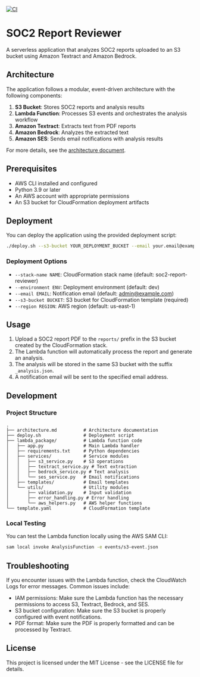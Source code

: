 [![CI](https://github.com/ajy0127/soc2_report_reviewer/actions/workflows/ci.yml/badge.svg)](https://github.com/ajy0127/soc2_report_reviewer/actions/workflows/ci.yml)

# SOC2 Report Reviewer

A serverless application that analyzes SOC2 reports uploaded to an S3 bucket using Amazon Textract and Amazon Bedrock.

## Architecture

The application follows a modular, event-driven architecture with the following components:

1. **S3 Bucket**: Stores SOC2 reports and analysis results
2. **Lambda Function**: Processes S3 events and orchestrates the analysis workflow
3. **Amazon Textract**: Extracts text from PDF reports
4. **Amazon Bedrock**: Analyzes the extracted text
5. **Amazon SES**: Sends email notifications with analysis results

For more details, see the [architecture document](architecture.md).

## Prerequisites

- AWS CLI installed and configured
- Python 3.9 or later
- An AWS account with appropriate permissions
- An S3 bucket for CloudFormation deployment artifacts

## Deployment

You can deploy the application using the provided deployment script:

```bash
./deploy.sh --s3-bucket YOUR_DEPLOYMENT_BUCKET --email your.email@example.com
```

### Deployment Options

- `--stack-name NAME`: CloudFormation stack name (default: soc2-report-reviewer)
- `--environment ENV`: Deployment environment (default: dev)
- `--email EMAIL`: Notification email (default: admin@example.com)
- `--s3-bucket BUCKET`: S3 bucket for CloudFormation template (required)
- `--region REGION`: AWS region (default: us-east-1)

## Usage

1. Upload a SOC2 report PDF to the `reports/` prefix in the S3 bucket created by the CloudFormation stack.
2. The Lambda function will automatically process the report and generate an analysis.
3. The analysis will be stored in the same S3 bucket with the suffix `_analysis.json`.
4. A notification email will be sent to the specified email address.

## Development

### Project Structure

```
.
├── architecture.md          # Architecture documentation
├── deploy.sh                # Deployment script
├── lambda_package/          # Lambda function code
│   ├── app.py               # Main Lambda handler
│   ├── requirements.txt     # Python dependencies
│   ├── services/            # Service modules
│   │   ├── s3_service.py    # S3 operations
│   │   ├── textract_service.py # Text extraction
│   │   ├── bedrock_service.py # Text analysis
│   │   └── ses_service.py   # Email notifications
│   ├── templates/           # Email templates
│   └── utils/               # Utility modules
│       ├── validation.py    # Input validation
│       ├── error_handling.py # Error handling
│       └── aws_helpers.py   # AWS helper functions
└── template.yaml            # CloudFormation template
```

### Local Testing

You can test the Lambda function locally using the AWS SAM CLI:

```bash
sam local invoke AnalysisFunction -e events/s3-event.json
```

## Troubleshooting

If you encounter issues with the Lambda function, check the CloudWatch Logs for error messages. Common issues include:

- IAM permissions: Make sure the Lambda function has the necessary permissions to access S3, Textract, Bedrock, and SES.
- S3 bucket configuration: Make sure the S3 bucket is properly configured with event notifications.
- PDF format: Make sure the PDF is properly formatted and can be processed by Textract.

## License

This project is licensed under the MIT License - see the LICENSE file for details. 
